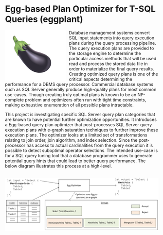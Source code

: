 # Egg-based Plan Optimizer for T-SQL Queries (eggplant)

<img src="eggplant.png"
     alt="Eggplant"
     style="float: left; margin-right: 10px" width=200px />

Database management systems convert SQL input statements into query execution plans during the query processing
pipeline.  The query execution plans are provided to the storage engine to determine the particular access methods 
that will be used read and process the stored data file in order to materialize the final query results.  Creating
optimized query plans is one of the critical aspects determining the performance for a DBMS query processor.
Commercial database systems such as SQL Server generally produce high-quality plans for most common use-cases.
Though creating truly optimal plans is known to be an NP-complete problem and optimizers often run with tight
time constraints, making exhaustive enumeration of all possible plans intractable.

This project is investigating specific SQL Server query plan categories that are known to have potential further
optimization opportunities.  It introduces a Egg-based query plan optimizer that post-processes SQL Server query 
execution plans with e-graph saturation techniques to further improve these execution plans.  The optimizer 
looks at a limited set of transformations relating to join order, join algorithm, and index selection.  Since
the post-processor has access to actual cardinalities from the query execution it is possible to detect 
suboptimal operator selections.  The intended use-case is for a SQL query tuning tool that a database programmer 
uses to generate potential query hints that could lead to better query performance.  The below diagram illustrates 
this process at a high-level.

<br />
<img src="optimizer.png"
     alt="Optimizer"
     style="float: left; margin-right: 10px" width=800px />
<br />
